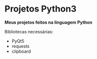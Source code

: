# Projetos Python3

**Meus projetos feitos na linguagem Python**

Bibliotecas necessárias:
- PyQt5
- requests
- clipboard
